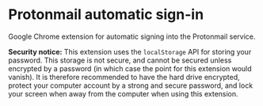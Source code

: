 # Protonmail automatic sign-in

Google Chrome extension for automatic signing into the Protonmail service.

**Security notice:** This extension uses the `localStorage` API for storing
your password. This storage is not secure, and cannot be secured unless
encrypted by a password (in which case the point for this extension would
vanish). It is therefore recommended to have the hard drive encrypted, protect
your computer account by a strong and secure password, and lock your screen
when away from the computer when using this extension.

